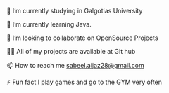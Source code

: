 🔭 I’m currently studying in Galgotias University

🌱 I’m currently learning Java.

👯 I’m looking to collaborate on OpenSource Projects

👨‍💻 All of my projects are available at Git hub

📫 How to reach me sabeel.aijaz28@gmail.com

⚡ Fun fact I play games and go to the GYM very often

<!---
sabeel28/sabeel28 is a ✨ special ✨ repository because its `README.md` (this file) appears on your GitHub profile.
You can click the Preview link to take a look at your changes.
--->
